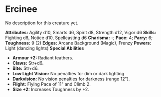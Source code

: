 # Ercinee

No description for this creature yet.

**Attributes:** Agility d10, Smarts d6, Spirit d8, Strength d12, Vigor
d6
**Skills:** Fighting d8, Notice d10, Spellcasting d6
**Charisma:** -; **Pace:** 4; **Parry:** 6; **Toughness:** 9 (2)
**Edges:** Arcane Background (Magic), Frenzy
**Powers:** Light (dancing lights)
**Special Abilities**

- **Armour +2:** Radiant feathers.
- **Claws:** Str+d6.
- **Bite:** Str+d6.
- **Low Light Vision:** No penalties for dim or dark lighting.
- **Darkvision:** No vision penalties for darkness (range 12").
- **Flight:** Flying Pace of 11" and Climb 2.
- **Size +2:** Increases Toughness by +2.
